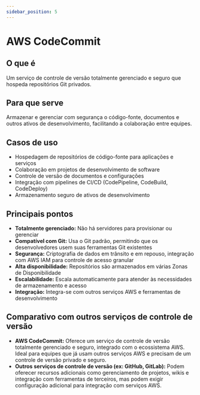 ```yaml
---
sidebar_position: 5
---
```


# AWS CodeCommit

## O que é
Um serviço de controle de versão totalmente gerenciado e seguro que hospeda repositórios Git privados.

## Para que serve
Armazenar e gerenciar com segurança o código-fonte, documentos e outros ativos de desenvolvimento, facilitando a colaboração entre equipes.

## Casos de uso
- Hospedagem de repositórios de código-fonte para aplicações e serviços
- Colaboração em projetos de desenvolvimento de software
- Controle de versão de documentos e configurações
- Integração com pipelines de CI/CD (CodePipeline, CodeBuild, CodeDeploy)
- Armazenamento seguro de ativos de desenvolvimento

## Principais pontos
- **Totalmente gerenciado:** Não há servidores para provisionar ou gerenciar
- **Compatível com Git:** Usa o Git padrão, permitindo que os desenvolvedores usem suas ferramentas Git existentes
- **Segurança:** Criptografia de dados em trânsito e em repouso, integração com AWS IAM para controle de acesso granular
- **Alta disponibilidade:** Repositórios são armazenados em várias Zonas de Disponibilidade
- **Escalabilidade:** Escala automaticamente para atender às necessidades de armazenamento e acesso
- **Integração:** Integra-se com outros serviços AWS e ferramentas de desenvolvimento

## Comparativo com outros serviços de controle de versão
- **AWS CodeCommit:** Oferece um serviço de controle de versão totalmente gerenciado e seguro, integrado com o ecossistema AWS. Ideal para equipes que já usam outros serviços AWS e precisam de um controle de versão privado e seguro.
- **Outros serviços de controle de versão (ex: GitHub, GitLab):** Podem oferecer recursos adicionais como gerenciamento de projetos, wikis e integração com ferramentas de terceiros, mas podem exigir configuração adicional para integração com serviços AWS. 